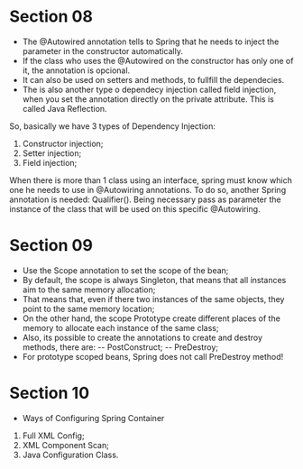 # Section 08

- The @Autowired annotation tells to Spring that he needs to inject the parameter in the constructor automatically.
- If the class who uses the @Autowired on the constructor has only one of it, the annotation is opcional.
- It can also be used on setters and methods, to fullfill the dependecies.
- The is also another type o dependecy injection called field injection, when you set the annotation directly on the private attribute. This is called Java Reflection.

So, basically we have 3 types of Dependency Injection:
1. Constructor injection;
2. Setter injection;
3. Field injection;

When there is more than 1 class using an interface, spring must know which one he needs to use in @Autowiring annotations. 
To do so, another Spring annotation is needed: Qualifier(). Being necessary pass as parameter the instance of the class that will be used on this specific @Autowiring.

# Section 09
- Use the Scope annotation to set the scope of the bean;
- By default, the scope is always Singleton, that means that all instances aim to the same memory allocation;
- That means that, even if there two instances of the same objects, they point to the same memory location;
- On the other hand, the scope Prototype create different places of the memory to allocate each instance of the same class;
- Also, its possible to create the annotations to create and destroy methods, there are:
-- PostConstruct;
-- PreDestroy;
- For prototype scoped beans, Spring does not call PreDestroy method!

# Section 10
- Ways of Configuring Spring Container
1. Full XML Config;
2. XML Component Scan;
3. Java Configuration Class.
